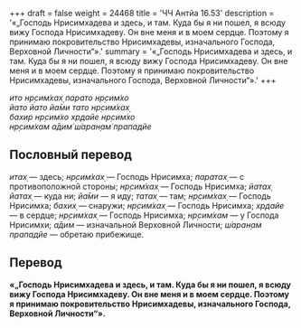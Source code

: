 +++
draft = false
weight = 24468
title = 'ЧЧ Антйа 16.53'
description = '«„Господь Нрисимхадева и здесь, и там. Куда бы я ни пошел, я всюду вижу Господа Нрисимхадеву. Он вне меня и в моем сердце. Поэтому я принимаю покровительство Нрисимхадевы, изначального Господа, Верховной Личности“».'
summary = '«„Господь Нрисимхадева и здесь, и там. Куда бы я ни пошел, я всюду вижу Господа Нрисимхадеву. Он вне меня и в моем сердце. Поэтому я принимаю покровительство Нрисимхадевы, изначального Господа, Верховной Личности“».'
+++

_ито нр̣сим̇хах̣ парато нр̣сим̇хо  
йато йато йа̄ми тато нр̣сим̇хах̣  
бахир нр̣сим̇хо хр̣дайе нр̣сим̇хо  
нр̣сим̇хам а̄дим̇ ш́аран̣ам̇ прападйе_

## Пословный перевод

_итах̣_ — здесь; _нр̣сим̇хах̣_ — Господь Нрисимха; _паратах̣_ — с противоположной стороны; _нр̣сим̇хах̣_ — Господь Нрисимха; _йатах̣_ _йатах̣_ — куда ни; _йа̄ми_ — я иду; _татах̣_ — там; _нр̣сим̇хах̣_ — Господь Нрисимха; _бахих̣_ — снаружи; _нр̣сим̇хах̣_ — Господь Нрисимха; _хр̣дайе_ — в сердце; _нр̣сим̇хах̣_ — Господь Нрисимха; _нр̣сим̇хам_ — у Господа Нрисимхи; _а̄дим_ — изначальной Верховной Личности; _ш́аран̣ам_ _прападйе_ — обретаю прибежище.

## Перевод

**«„Господь Нрисимхадева и здесь, и там. Куда бы я ни пошел, я всюду вижу Господа Нрисимхадеву. Он вне меня и в моем сердце. Поэтому я принимаю покровительство Нрисимхадевы, изначального Господа, Верховной Личности“».**
